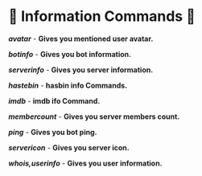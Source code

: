 # 🔰 Information Commands 🔰
***avatar*** - **Gives you mentioned user avatar.**

***botinfo*** - **Gives you bot information.**

***serverinfo*** - **Gives you server information.**

***hastebin*** - **hasbin info Commands.**

***imdb*** - **imdb ifo Command.**

***membercount*** - **Gives you server members count.**

***ping*** - **Gives you bot ping.**

***servericon*** - **Gives you server icon.**

***whois,userinfo*** - **Gives you user information.**
